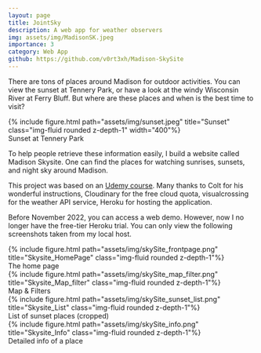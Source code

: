 ```yaml
---
layout: page
title: JointSky
description: A web app for weather observers
img: assets/img/MadisonSK.jpeg
importance: 3
category: Web App
github: https://github.com/v0rt3xh/Madison-SkySite
---
```


There are tons of places around Madison for outdoor activities. You can view the sunset at Tennery Park, or have a look at the windy Wisconsin River at Ferry Bluff. But where are these places and when is the best time to visit? 

<div class="caption">
        {% include figure.html path="assets/img/sunset.jpeg" title="Sunset" class="img-fluid rounded z-depth-1" 
        width="400"%}
</div>
<div class="caption">
    Sunset at Tennery Park
</div>

To help people retrieve these information easily, I build a website called Madison Skysite. One can find the places for watching sunrises, sunsets, and night sky around Madison.

This project was based on an [Udemy course](https://www.udemy.com/course/the-web-developer-bootcamp/). Many thanks to Colt for his wonderful instructions, Cloudinary for the free cloud quota, visualcrossing for the weather API service, Heroku for hosting the application.

Before November 2022, you can access a web demo. However, now I no longer have the free-tier Heroku trial. You can only view the following screenshots taken from my local host. 

<div class="caption">
        {% include figure.html path="assets/img/skySite_frontpage.png" title="Skysite_HomePage" class="img-fluid rounded z-depth-1"%}
</div>
<div class="caption">
    The home page
</div>

<div class="caption">
        {% include figure.html path="assets/img/skySite_map_filter.png" title="Skysite_Map_filter" class="img-fluid rounded z-depth-1"%}
</div>
<div class="caption">
    Map & Filters 
</div>

<div class="caption">
        {% include figure.html path="assets/img/skySite_sunset_list.png" title="Skysite_List" class="img-fluid rounded z-depth-1"%}
</div>
<div class="caption">
    List of sunset places (cropped)
</div>

<div class="caption">
        {% include figure.html path="assets/img/skySite_info.png" title="Skysite_Info" class="img-fluid rounded z-depth-1"%}
</div>
<div class="caption">
    Detailed info of a place
</div>
